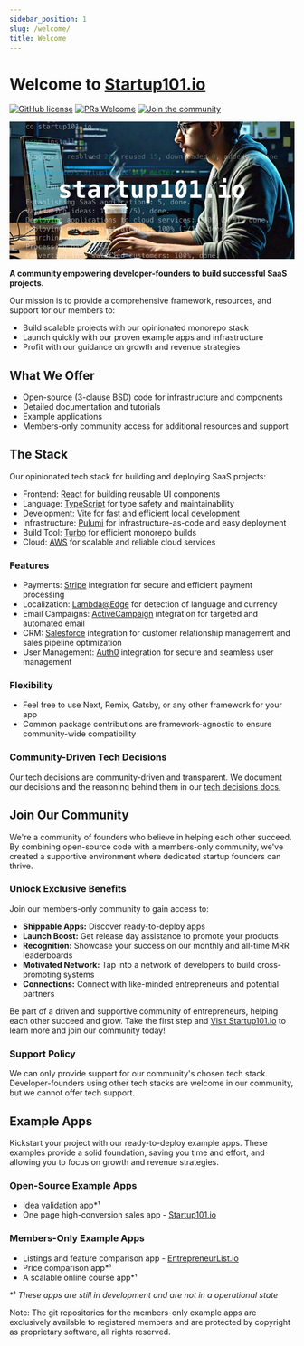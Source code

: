 ```yaml
---
sidebar_position: 1
slug: /welcome/
title: Welcome
---
```


# Welcome to [Startup101.io](https://startup101.io/)

 [![GitHub license](https://img.shields.io/badge/License-BSD--3--Clause-blue?style=for-the-badge&labelColor=000)](https://github.com/LpmRaven/startup101.io/blob/master/LICENSE.md) [![PRs Welcome](https://img.shields.io/badge/PRs-welcome-brightgreen.svg?style=for-the-badge&labelColor=000)](https://docs.github.com/en/pull-requests/collaborating-with-pull-requests/proposing-changes-to-your-work-with-pull-requests/creating-a-pull-request) [![Join the community](https://img.shields.io/badge/Join%20the%20community-blueviolet.svg?style=for-the-badge&labelColor=000000&logoWidth=20&logoColor=white)](https://startup101.io/)

![Startup101 promo image](../static/img/startup101_github_1.png)

**A community empowering developer-founders to build successful SaaS projects.**

Our mission is to provide a comprehensive framework, resources, and support for our members to:
- Build scalable projects with our opinionated monorepo stack
- Launch quickly with our proven example apps and infrastructure
- Profit with our guidance on growth and revenue strategies

## What We Offer
- Open-source (3-clause BSD) code for infrastructure and components
- Detailed documentation and tutorials
- Example applications
- Members-only community access for additional resources and support

## The Stack
Our opinionated tech stack for building and deploying SaaS projects:
- Frontend: [React](https://react.dev/) for building reusable UI components
- Language: [TypeScript](https://www.typescriptlang.org/) for type safety and maintainability
- Development: [Vite](https://vitejs.dev/) for fast and efficient local development
- Infrastructure: [Pulumi](https://www.pulumi.com/) for infrastructure-as-code and easy deployment
- Build Tool: [Turbo](https://turbo.build/) for efficient monorepo builds
- Cloud: [AWS](https://aws.amazon.com/) for scalable and reliable cloud services

### Features
- Payments: [Stripe](https://stripe.com) integration for secure and efficient payment processing
- Localization: [Lambda@Edge](https://aws.amazon.com/lambda/edge/) for detection of language and currency
- Email Campaigns: [ActiveCampaign](https://www.activecampaign.com) integration for targeted and automated email
- CRM: [Salesforce](https://www.salesforce.com) integration for customer relationship management and sales pipeline optimization
- User Management: [Auth0](https://auth0.com/) integration for secure and seamless user management

### Flexibility
- Feel free to use Next, Remix, Gatsby, or any other framework for your app
- Common package contributions are framework-agnostic to ensure community-wide compatibility

### Community-Driven Tech Decisions
Our tech decisions are community-driven and transparent. We document our decisions and the reasoning behind them in our [tech decisions docs.](https://startup101.io/docs/)

## Join Our Community
We're a community of founders who believe in helping each other succeed. By combining open-source code with a members-only community, we've created a supportive environment where dedicated startup founders can thrive.

### Unlock Exclusive Benefits
Join our members-only community to gain access to:

- **Shippable Apps:** Discover ready-to-deploy apps
- **Launch Boost:** Get release day assistance to promote your products
- **Recognition:** Showcase your success on our monthly and all-time MRR leaderboards
- **Motivated Network:** Tap into a network of developers to build cross-promoting systems
- **Connections:** Connect with like-minded entrepreneurs and potential partners

Be part of a driven and supportive community of entrepreneurs, helping each other succeed and grow. Take the first step and [Visit Startup101.io](https://startup101.io/) to learn more and join our community today!

### Support Policy
We can only provide support for our community's chosen tech stack. Developer-founders using other tech stacks are welcome in our community, but we cannot offer tech support.

## Example Apps
Kickstart your project with our ready-to-deploy example apps. These examples provide a solid foundation, saving you time and effort, and allowing you to focus on growth and revenue strategies.

### Open-Source Example Apps
- Idea validation app*¹
- One page high-conversion sales app - [Startup101.io](https://startup101.io/)


### Members-Only Example Apps
- Listings and feature comparison app - [EntrepreneurList.io](https://entrepreneurlist.io)
- Price comparison app*¹ 
- A scalable online course app*¹

\*¹ *These apps are still in development and are not in a operational state*

Note: The git repositories for the members-only example apps are exclusively available to registered members and are protected by copyright as proprietary software, all rights reserved.



